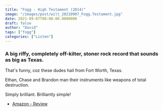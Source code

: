 ```yaml
---
title: "Fogg - High Testament (2014)"
image: "/images/post/wilt_20210907_Fogg.Testament.jpg"
date: 2021-09-07T00:00:00.0000000
draft: false
author: "David"
tags: ["fogg"]
categories: ["Listen"]
---
```

### A big riffy, completely off-kilter, stoner rock record that sounds as big as Texas. 

 That's funny, coz these dudes hail from Fort Worth, Texas. 

 Ethan, Chase and Brandon man their instruments like weapons of total destruction.

 Simply brilliant. Brilliantly simple!

-  [Amazon - Review](https://www.amazon.com/High-Testament-Fogg/dp/B00WSGS0I8)